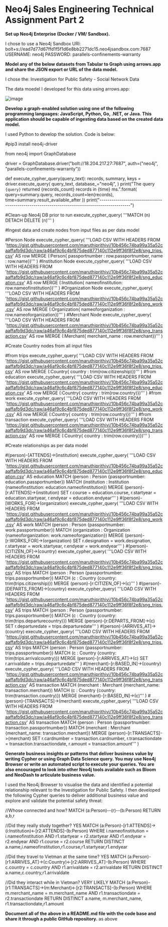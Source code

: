 # Neo4j Sales Engineering Technical Assignment Part 2

**Set up Neo4j Enterprise (Docker / VM/ Sandbox).**

I chose to use a Neo4j Sandbox
URI: bolt+s://ead7d77d67ffd1f5f1d6e8bb2271dc15.neo4jsandbox.com:7687
USERNAME: neo4j
PASSWORD: parallels-confinements-warranty


**Model any of the below datasets from Tabular to Graph using arrows.app and share the JSON export or URL of the data model.**

I chose the:	Investigation for Public Safety - Social Network Data

The data moedel I developed for this data using arrows.app:


![image](https://github.com/Ben-Lumley/Ben-Lumley/assets/155236280/37a0295f-e89f-47cb-99f4-a6cc04bb4854)




**Develop a graph-enabled solution using one of the following programming languages: JavaScript, Python, Go, .NET, or Java. This application should be capable of ingesting data based on the created data model.**

I used Python to develop the solution. Code is below:

#pip3 install neo4j-driver

from neo4j import GraphDatabase

driver = GraphDatabase.driver("bolt://18.204.217.27:7687", auth=("neo4j", "parallels-confinements-warranty"))

def execute_cypher_query(query_text):
    records, summary, keys = driver.execute_query(
    query_text,
    database_="neo4j",
    )
    print("The query `{query}` returned {records_count} records in {time} ms.".format(
        query=summary.query, records_count=len(records),
        time=summary.result_available_after
        ))
    print("---------------------------------------------------------------------------------------------")


#Clean-up Neo4j DB prior to run
execute_cypher_query(
    '''MATCH (n)
    DETACH DELETE (n)'''
    )

#Ingest data and create nodes from input files as per data model

#Person Node
execute_cypher_query(
    '''LOAD CSV WITH HEADERS FROM
    'https://gist.githubusercontent.com/maruthiprithivi/10b456c74ba99a35a52caaffafb9d3dc/raw/a46af9c6c4bf875ded877140c112e9ff36f8f2e8/sng_trips.csv' AS row
    MERGE (:Person{
    passportnumber : row.passportnumber,
    name : row.name})'''
    )
#Institution Node
execute_cypher_query(
    '''LOAD CSV WITH HEADERS FROM
    'https://gist.githubusercontent.com/maruthiprithivi/10b456c74ba99a35a52caaffafb9d3dc/raw/a46af9c6c4bf875ded877140c112e9ff36f8f2e8/sng_education.csv' AS row
    MERGE (:Institution{
    nameofinstitution: row.nameofinstitution})'''
    )
#Organization Node
execute_cypher_query(
    '''LOAD CSV WITH HEADERS FROM
    'https://gist.githubusercontent.com/maruthiprithivi/10b456c74ba99a35a52caaffafb9d3dc/raw/a46af9c6c4bf875ded877140c112e9ff36f8f2e8/sng_work.csv' AS row
    MERGE (:Organization{
    nameoforganization : row.nameoforganization})'''
    )
#Merchant Node
execute_cypher_query(
    '''LOAD CSV WITH HEADERS FROM
    'https://gist.githubusercontent.com/maruthiprithivi/10b456c74ba99a35a52caaffafb9d3dc/raw/a46af9c6c4bf875ded877140c112e9ff36f8f2e8/sng_transaction.csv' AS row
    MERGE (:Merchant{
    merchant_name : row.merchant})'''
    )


#Create Country nodes from all input files

#from trips
execute_cypher_query(
    '''LOAD CSV WITH HEADERS FROM
        'https://gist.githubusercontent.com/maruthiprithivi/10b456c74ba99a35a52caaffafb9d3dc/raw/a46af9c6c4bf875ded877140c112e9ff36f8f2e8/sng_trips.csv' AS row
        MERGE (:Country{
        country : trim(row.citizenship)})'''
    )
#from education
execute_cypher_query(
        '''LOAD CSV WITH HEADERS FROM
        'https://gist.githubusercontent.com/maruthiprithivi/10b456c74ba99a35a52caaffafb9d3dc/raw/a46af9c6c4bf875ded877140c112e9ff36f8f2e8/sng_education.csv' AS row
        MERGE (:Country{
        country : trim(row.country)})'''
    )
#from work
execute_cypher_query(
        '''LOAD CSV WITH HEADERS FROM
        'https://gist.githubusercontent.com/maruthiprithivi/10b456c74ba99a35a52caaffafb9d3dc/raw/a46af9c6c4bf875ded877140c112e9ff36f8f2e8/sng_work.csv' AS row
        MERGE (:Country{
        country : trim(row.country)})'''
    )
#from transaction
execute_cypher_query(
        '''LOAD CSV WITH HEADERS FROM
        'https://gist.githubusercontent.com/maruthiprithivi/10b456c74ba99a35a52caaffafb9d3dc/raw/a46af9c6c4bf875ded877140c112e9ff36f8f2e8/sng_transaction.csv' AS row
        MERGE (:Country{
        country : trim(row.country)})'''
    )



#Create relationships as per data model

#(person)-[ATTENDS]->(institution)
execute_cypher_query(
    '''LOAD CSV WITH HEADERS FROM 
    'https://gist.githubusercontent.com/maruthiprithivi/10b456c74ba99a35a52caaffafb9d3dc/raw/a46af9c6c4bf875ded877140c112e9ff36f8f2e8/sng_education.csv' AS education
    MATCH (person : Person {passportnumber: education.passportnumber})
    MATCH (institution : Institution {nameofinstitution: education.nameofinstitution})
    MERGE (person)-[r:ATTENDS]->(institution)
    SET
    r.course = education.course,
    r.startyear = education.startyear,
    r.endyear = education.endyear'''
    )
#(person)-[WORKS_FOR]->(organization)
execute_cypher_query(
    '''LOAD CSV WITH HEADERS FROM 
    'https://gist.githubusercontent.com/maruthiprithivi/10b456c74ba99a35a52caaffafb9d3dc/raw/a46af9c6c4bf875ded877140c112e9ff36f8f2e8/sng_work.csv' AS work
    MATCH (person : Person {passportnumber: work.passportnumber})
    MATCH (organization : Organization {nameoforganization: work.nameoforganization})
    MERGE (person)-[r:WORKS_FOR]->(organization)
    SET
    r.designation = work.designation,
    r.startyear = work.startyear,
    r.endyear = work.endyear'''
    )
#(person)-[CITIZEN_OF]->(country)
execute_cypher_query(
    '''LOAD CSV WITH HEADERS FROM
    'https://gist.githubusercontent.com/maruthiprithivi/10b456c74ba99a35a52caaffafb9d3dc/raw/a46af9c6c4bf875ded877140c112e9ff36f8f2e8/sng_trips.csv' AS trips
    MATCH (person : Person {passportnumber: trips.passportnumber})
    MATCH (c : Country {country: trim(trips.citizenship)})
    MERGE (person)-[r:CITIZEN_OF]->(c)'''
    )
#(person)-[DEPARTS_FROM]->(country)
execute_cypher_query(
    '''LOAD CSV WITH HEADERS FROM
    'https://gist.githubusercontent.com/maruthiprithivi/10b456c74ba99a35a52caaffafb9d3dc/raw/a46af9c6c4bf875ded877140c112e9ff36f8f2e8/sng_trips.csv' AS trips
    MATCH (person : Person {passportnumber: trips.passportnumber})
    MATCH (c : Country {country: trim(trips.departurecountry)})
    MERGE (person)-[r:DEPARTS_FROM]->(c)
    SET
    r.departuredate = trips.departuredate'''
    )
#(person)-[ARRIVES_AT]->(country)
execute_cypher_query(
    '''LOAD CSV WITH HEADERS FROM
    'https://gist.githubusercontent.com/maruthiprithivi/10b456c74ba99a35a52caaffafb9d3dc/raw/a46af9c6c4bf875ded877140c112e9ff36f8f2e8/sng_trips.csv' AS trips
    MATCH (person : Person {passportnumber: trips.passportnumber})
    MATCH (c : Country {country: trim(trips.arrivalcountry)})
    MERGE (person)-[r:ARRIVES_AT]->(c)
    SET
    r.arrivaldate = trips.departuredate'''
    )
#(merchant)-[r:BASED_IN]->(country)
execute_cypher_query(
    '''LOAD CSV WITH HEADERS FROM
    'https://gist.githubusercontent.com/maruthiprithivi/10b456c74ba99a35a52caaffafb9d3dc/raw/a46af9c6c4bf875ded877140c112e9ff36f8f2e8/sng_transaction.csv' AS transaction
    MATCH (merchant : Merchant {merchant_name: transaction.merchant})
    MATCH (c : Country {country: trim(transaction.country)})
    MERGE (merchant)-[r:BASED_IN]->(c)'''
    )
#(person)-[TRANSACTS]->(merchant)
execute_cypher_query(
    '''LOAD CSV WITH HEADERS FROM
    'https://gist.githubusercontent.com/maruthiprithivi/10b456c74ba99a35a52caaffafb9d3dc/raw/a46af9c6c4bf875ded877140c112e9ff36f8f2e8/sng_transaction.csv' AS transaction
    MATCH (person : Person {passportnumber: transaction.passportnumber})
    MATCH (merchant : Merchant {merchant_name: transaction.merchant})
    MERGE (person)-[r:TRANSACTS]->(merchant)
    SET
    r.cardnumber = transaction.cardnumber,
    r.transactiondate = transaction.transactiondate,
    r.amount = transaction.amount'''
    )
    


**Generate business insights or patterns that deliver business value by writing Cypher or using Graph Data Science query. You may use Neo4j Browser or write an automated script to execute your queries. You are also encouraged to look into other Neo4j tools available such as Bloom and NeoDash to articulate business value.**

I used the Neo4j Browser to visualise the data and identified a potential relationship relevant to the Investigation for Public Safety. I then developed the following Cypher queries to deliver additional business value and explore and validate the potential safety threat:

//Whose connected and how?
MATCH (a:Person)--(r)--(b:Person)
RETURN a,b,r

//Did they really study together? YES
MATCH (a:Person)-[r1:ATTENDS]->(i:Institution)<-[r2:ATTENDS]-(b:Person)
WHERE i.nameofinstitution = i.nameofinstitution	AND
r1.startyear = r2.startyear AND
r1.endyear = r2.endyear AND
r1.course = r2.course
RETURN DISTINCT a.name,i.nameofinstitution,r1.course,r1.startyear,r1.endyear

//Did they travel to Vietman at the same time? YES
MATCH (a:Person)-[r1:ARRIVES_AT]->(c:Country)<-[r2:ARRIVES_AT]-(b:Person)
WHERE c.country = c.country	AND
r1.arrivaldate = r2.arrivaldate
RETURN DISTINCT a.name,c.country,r1.arrivaldate

//Did they interact while in Vietman? VERY LIKELY
MATCH (a:Person)-[r1:TRANSACTS]->(m:Merchant)<-[r2:TRANSACTS]-(b:Person)
WHERE m.merchant_name = m.merchant_name	AND
r1.transactiondate = r2.transactiondate
RETURN DISTINCT a.name, m.merchant_name, r1.transactiondate,r1.amount


**Document all of the above in a README.md file with the code base and share it through a public GitHub repository.**
as above
